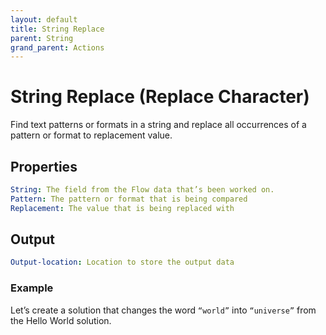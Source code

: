 ```yaml
---
layout: default
title: String Replace
parent: String
grand_parent: Actions
---
```

# String Replace (Replace Character)
Find text patterns or formats in a string and replace all occurrences of a pattern or format to replacement value.

## Properties
```yaml
String: The field from the Flow data that’s been worked on.
Pattern: The pattern or format that is being compared
Replacement: The value that is being replaced with
```

## Output
```yaml
Output-location: Location to store the output data
```

### Example
Let’s create a solution that changes the word `“world”` into `“universe”` from the Hello World solution.
